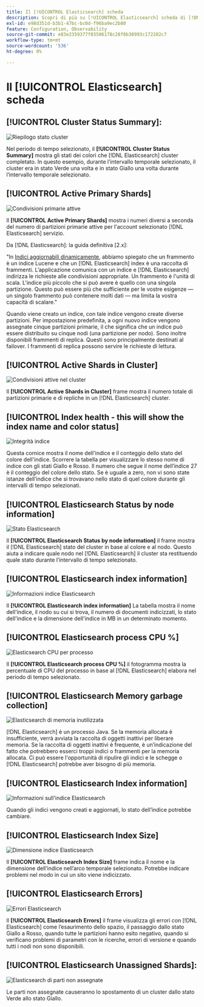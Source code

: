 ```yaml
---
title: Il [!UICONTROL Elasticsearch] scheda
description: Scopri di più su [!UICONTROL Elasticsearch] scheda di [!DNL Observation for Adobe Commerce].
exl-id: e98d351d-b3b1-47bc-bc0d-f96ba9ec2b80
feature: Configuration, Observability
source-git-commit: e83e2359377f03506178c28f8b30993c172282c7
workflow-type: tm+mt
source-wordcount: '536'
ht-degree: 0%

---
```


# Il [!UICONTROL Elasticsearch] scheda

## [!UICONTROL Cluster Status Summary]:

![Riepilogo stato cluster](../../assets/tools/cluster-status-summary.jpg)

Nel periodo di tempo selezionato, il **[!UICONTROL Cluster Status Summary]** mostra gli stati dei colori che [!DNL Elasticsearch] cluster completato. In questo esempio, durante l’intervallo temporale selezionato, il cluster era in stato Verde una volta e in stato Giallo una volta durante l’intervallo temporale selezionato.

## [!UICONTROL Active Primary Shards]

![Condivisioni primarie attive](../../assets/tools/active-primary-shards.jpg)

Il **[!UICONTROL Active Primary Shards]** mostra i numeri diversi a seconda del numero di partizioni primarie attive per l&#39;account selezionato [!DNL Elasticsearch] servizio.

Da [!DNL Elasticsearch]: la guida definitiva [2.x]:

&quot;In [Indici aggiornabili dinamicamente](https://www.elastic.co/guide/en/elasticsearch/guide/2.x/dynamic-indices.html), abbiamo spiegato che un frammento è un indice Lucene e che un [!DNL Elasticsearch] index è una raccolta di frammenti. L’applicazione comunica con un indice e [!DNL Elasticsearch] indirizza le richieste alle condivisioni appropriate. Un frammento è l&#39;unità di scala. L&#39;indice più piccolo che si può avere è quello con una singola partizione. Questo può essere più che sufficiente per le vostre esigenze — un singolo frammento può contenere molti dati — ma limita la vostra capacità di scalare.&quot;

Quando viene creato un indice, con tale indice vengono create diverse partizioni. Per impostazione predefinita, a ogni nuovo indice vengono assegnate cinque partizioni primarie, il che significa che un indice può essere distribuito su cinque nodi (una partizione per nodo). Sono inoltre disponibili frammenti di replica. Questi sono principalmente destinati al failover. I frammenti di replica possono servire le richieste di lettura.

## [!UICONTROL Active Shards in Cluster]

![Condivisioni attive nel cluster](../../assets/tools/active-shards-in-cluster.jpg)

Il **[!UICONTROL Active Shards in Cluster]** frame mostra il numero totale di partizioni primarie e di repliche in un [!DNL Elasticsearch] cluster.

## [!UICONTROL Index health - this will show the index name and color status]

![Integrità indice](../../assets/tools/index-health.jpg)

Questa cornice mostra il nome dell&#39;indice e il conteggio dello stato del colore dell&#39;indice. Scorrere la tabella per visualizzare lo stesso nome di indice con gli stati Giallo e Rosso. Il numero che segue il nome dell’indice 27 è il conteggio del colore dello stato. Se è uguale a zero, non vi sono state istanze dell’indice che si trovavano nello stato di quel colore durante gli intervalli di tempo selezionati.

## [!UICONTROL Elasticsearch Status by node information]

![Stato Elasticsearch](../../assets/tools/elasticsearch-status-by-node.jpg)

Il **[!UICONTROL Elasticsearch Status by node information]** il frame mostra il [!DNL Elasticsearch] stato del cluster in base al colore e al nodo. Questo aiuta a indicare quale nodo nel [!DNL Elasticsearch] il cluster sta restituendo quale stato durante l’intervallo di tempo selezionato.

## [!UICONTROL Elasticsearch index information]

![Informazioni indice Elasticsearch](../../assets/tools/elasticsearch-tab-elasticsearch-index-information-image-1.jpg)

Il **[!UICONTROL Elasticsearch index information]** La tabella mostra il nome dell&#39;indice, il nodo su cui si trova, il numero di documenti indicizzati, lo stato dell&#39;indice e la dimensione dell&#39;indice in MB in un determinato momento.

## [!UICONTROL Elasticsearch process CPU %]

![Elasticsearch CPU per processo](../../assets/tools/elasticsearch-process-cpu.jpg)

Il **[!UICONTROL Elasticsearch process CPU %]** il fotogramma mostra la percentuale di CPU del processo in base al [!DNL Elasticsearch] elabora nel periodo di tempo selezionato.

## [!UICONTROL Elasticsearch Memory garbage collection]

![Elasticsearch di memoria inutilizzata](../../assets/tools/elasticsearch-memory-garbage.jpg)

[!DNL Elasticsearch] è un processo Java. Se la memoria allocata è insufficiente, verrà avviata la raccolta di oggetti inattivi per liberare memoria. Se la raccolta di oggetti inattivi è frequente, è un’indicazione del fatto che potrebbero esserci troppi indici o frammenti per la memoria allocata. Ci può essere l&#39;opportunità di ripulire gli indici e le schegge o [!DNL Elasticsearch] potrebbe aver bisogno di più memoria.

## [!UICONTROL Elasticsearch Index information]

![Informazioni sull&#39;indice Elasticsearch](../../assets/tools/elasticsearch-index-information-2.jpg)

Quando gli indici vengono creati e aggiornati, lo stato dell’indice potrebbe cambiare.

## [!UICONTROL Elasticsearch Index Size]

![Dimensione indice Elasticsearch](../../assets/tools/elasticsearch-index-size.jpg)

Il **[!UICONTROL Elasticsearch Index Size]** frame indica il nome e la dimensione dell’indice nell’arco temporale selezionato. Potrebbe indicare problemi nel modo in cui un sito viene indicizzato.

## [!UICONTROL Elasticsearch Errors]

![Errori Elasticsearch](../../assets/tools/elasticsearch-tab-elasticsearch-errors.jpg)

Il **[!UICONTROL Elasticsearch Errors]** il frame visualizza gli errori con [!DNL Elasticsearch] come l’esaurimento dello spazio, il passaggio dallo stato Giallo a Rosso, quando tutte le partizioni hanno esito negativo, quando si verificano problemi di parametri con le ricerche, errori di versione e quando tutti i nodi non sono disponibili.

## [!UICONTROL Elasticsearch Unassigned Shards]:

![Elasticsearch di parti non assegnate](../../assets/tools/elasticsearch-unassigned-shards.jpg)

Le parti non assegnate causeranno lo spostamento di un cluster dallo stato Verde allo stato Giallo.

